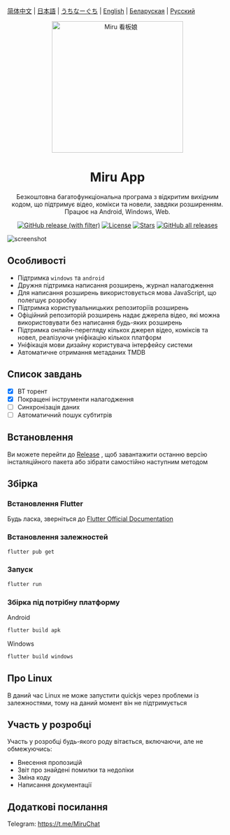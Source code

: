 [简体中文](README-zh.md) | [日本語](README-ja.md) | [うちなーぐち](README-ryu.md) | [English](README.md) | [Беларуская](README-be.md) | [Русский](README-ru.md)

<div align="center">
  <img width="300" src="./assets/icon/logo.png" alt="Miru 看板娘"/>
</div>

<h1 align="center">Miru App</h1>

<p align="center">Безкоштовна багатофункціональна програма з відкритим вихідним кодом, що підтримує відео, комікси та новели, завдяки розширенням. Працює на Android, Windows, Web.</p>

<div align="center">

[![GitHub release (with filter)](https://img.shields.io/github/v/release/miru-project/miru-app)](https://github.com/miru-project/miru-app/releases/latest)
[![License](https://img.shields.io/github/license/miru-project/miru-app)](https://github.com/miru-project/miru-app/blob/main/LICENSE)
[![Stars](https://img.shields.io/github/stars/miru-project/miru-app)](https://github.com/miru-project/miru-app/stargazers)
[![GitHub all releases](https://img.shields.io/github/downloads/miru-project/miru-app/total)](https://github.com/miru-project/miru-app/releases/latest)

</div>

![screenshot](assets/screenshot/screenshot.webp)

## Особливості

- Підтримка `windows` та `android`
- Дружня підтримка написання розширень, журнал налагодження
- Для написання розширень використовується мова JavaScript, що полегшує розробку
- Підтримка користувальницьких репозиторіїв розширень
- Офіційний репозиторій розширень надає джерела відео, які можна використовувати без написання будь-яких розширень
- Підтримка онлайн-перегляду кількох джерел відео, коміксів та новел, реалізуючи уніфікацію кількох платформ
- Уніфікація мови дизайну користувача інтерфейсу системи
- Автоматичне отримання метаданих TMDB

## Список завдань

- [x] BT торент
- [x] Покращені інструменти налагодження
- [ ] Синхронізація даних
- [ ] Автоматичний пошук субтитрів

## Встановлення

Ви можете перейти до [Release](https://github.com/miru-project/miru-app/releases/latest) , щоб завантажити останню версію інсталяційного пакета або зібрати самостійно наступним методом

## Збірка

### Встановлення Flutter

Будь ласка, зверніться до [Flutter Official Documentation](https://flutter.dev/docs/get-started/install)

### Встановлення залежностей

```bash
flutter pub get
```

### Запуск

```bash
flutter run
```

### Збірка під потрібну платформу

Android

```bash
flutter build apk
```

Windows

```bash
flutter build windows
```

## Про Linux

В даний час Linux не може запустити quickjs через проблеми із залежностями, тому на даний момент він не підтримується

## Участь у розробці

Участь у розробці будь-якого роду вітається, включаючи, але не обмежуючись:

- Внесення пропозицій
- Звіт про знайдені помилки та недоліки
- Зміна коду
- Написання документації

## Додаткові посилання

Telegram: <https://t.me/MiruChat>
